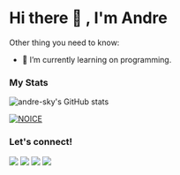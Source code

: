 # Hi there 👋 , I'm Andre

Other thing you need to know:
- 🌱 I’m currently learning on programming.

### My Stats
![andre-sky's GitHub stats](https://github-readme-stats.vercel.app/api?username=andre-sky&show_icons=true&theme=radical)

[![NOICE](https://github-readme-stats.vercel.app/api/top-langs/?username=andre-sky&layout=compact&theme=midnight-purple&hide=Css)](https://github.com/an-dreee)

### Let's connect!
<p>
    <a href="https://instagram.com/ndre9310" target="blank"><img src="https://img.shields.io/badge/@ndre9310-30302f?style=flat&logo=instagram" /></a>
    <a href="https://m.facebook.com/bangbosnamonyo?ref=bookmarks" target="blank"><img src="https://img.shields.io/badge/Andre-30302f?style=flat&logo=facebook" /></a>
    <a href="https://t.me/Andreskyz" target="blank"><img src="https://img.shields.io/badge/@Andreskyz-30302f?style=flat&logo=telegram" /></a>
    <a href="https://twitter.com/skyzuuuuu" target="blank"><img src="https://img.shields.io/badge/@skyzuuuuu-30302f?style=flat&logo=twitter" /></a>
</p>
